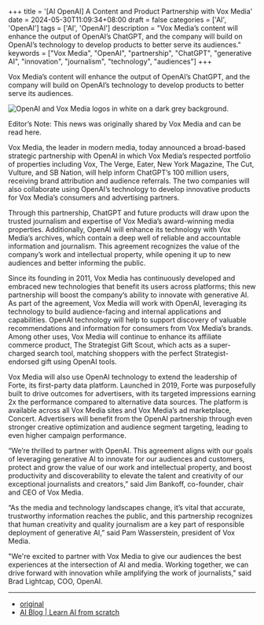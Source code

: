 +++
title = '[AI OpenAI] A Content and Product Partnership with Vox Media'
date = 2024-05-30T11:09:34+08:00
draft = false
categories = ['AI', 'OpenAI']
tags = ['AI', 'OpenAI']
description = "Vox Media’s content will enhance the output of OpenAI’s ChatGPT, and the company will build on OpenAI’s technology to develop products to better serve its audiences."
keywords = ["Vox Media", "OpenAI", "partnership", "ChatGPT", "generative AI", "innovation", "journalism", "technology", "audiences"]
+++

Vox Media’s content will enhance the output of OpenAI’s ChatGPT, and the company will build on OpenAI’s technology to develop products to better serve its audiences.

![OpenAI and Vox Media logos in white on a dark grey background.](https://images.ctfassets.net/kftzwdyauwt9/7tbKd9TTBs8kBTup1XWcJP/11a6082446dee45655904892258ebbfc/Vox_Media.png?w=1920&q=90&fm=webp)

Editor’s Note: This news was originally shared by Vox Media and can be read here.

Vox Media, the leader in modern media, today announced a broad-based strategic partnership with OpenAI in which Vox Media’s respected portfolio of properties including Vox, The Verge, Eater, New York Magazine, The Cut, Vulture, and SB Nation, will help inform ChatGPT’s 100 million users, receiving brand attribution and audience referrals. The two companies will also collaborate using OpenAI’s technology to develop innovative products for Vox Media’s consumers and advertising partners.

Through this partnership, ChatGPT and future products will draw upon the trusted journalism and expertise of Vox Media’s award-winning media properties. Additionally, OpenAI will enhance its technology with Vox Media’s archives, which contain a deep well of reliable and accountable information and journalism. This agreement recognizes the value of the company’s work and intellectual property, while opening it up to new audiences and better informing the public.

Since its founding in 2011, Vox Media has continuously developed and embraced new technologies that benefit its users across platforms; this new partnership will boost the company’s ability to innovate with generative AI. As part of the agreement, Vox Media will work with OpenAI, leveraging its technology to build audience-facing and internal applications and capabilities. OpenAI technology will help to support discovery of valuable recommendations and information for consumers from Vox Media’s brands. Among other uses, Vox Media will continue to enhance its affiliate commerce product, The Strategist Gift Scout, which acts as a super-charged search tool, matching shoppers with the perfect Strategist-endorsed gift using OpenAI tools.

Vox Media will also use OpenAI technology to extend the leadership of Forte, its first-party data platform. Launched in 2019, Forte was purposefully built to drive outcomes for advertisers, with its targeted impressions earning 2x the performance compared to alternative data sources. The platform is available across all Vox Media sites and Vox Media’s ad marketplace, Concert. Advertisers will benefit from the OpenAI partnership through even stronger creative optimization and audience segment targeting, leading to even higher campaign performance.

“We’re thrilled to partner with OpenAI. This agreement aligns with our goals of leveraging generative AI to innovate for our audiences and customers, protect and grow the value of our work and intellectual property, and boost productivity and discoverability to elevate the talent and creativity of our exceptional journalists and creators,” said Jim Bankoff, co-founder, chair and CEO of Vox Media.

“As the media and technology landscapes change, it’s vital that accurate, trustworthy information reaches the public, and this partnership recognizes that human creativity and quality journalism are a key part of responsible deployment of generative AI,” said Pam Wasserstein, president of Vox Media.

"We're excited to partner with Vox Media to give our audiences the best experiences at the intersection of AI and media. Working together, we can drive forward with innovation while amplifying the work of journalists," said Brad Lightcap, COO, OpenAI.

---

- [original](https://openai.com/index/a-content-and-product-partnership-with-vox-media/)
- [AI Blog | Learn AI from scratch](https://ai-blog.aihub2022.top/en/post/ai-openai-a-content-and-product-partnership-with-vox-media/)
<!-- - [公众号 - 从零开始学AI](...) -->
<!-- - [CSDN - 从零开始学AI](...) -->
<!-- - [掘金 - 从零开始学AI](...) -->
<!-- - [知乎 - 从零开始学AI](...) -->
<!-- - [阿里云 - 从零开始学AI](...) -->
<!-- - [腾讯云 - 从零开始学AI](...) -->
